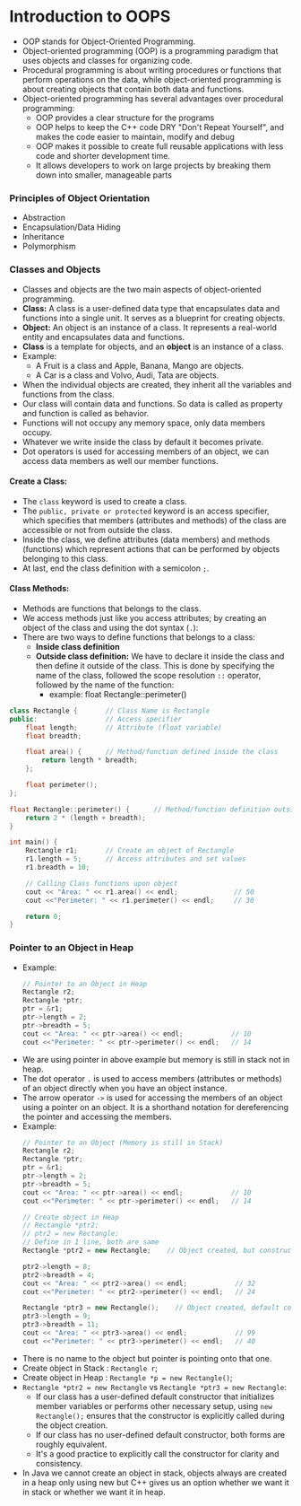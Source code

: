 # Introduction to OOPS

- OOP stands for Object-Oriented Programming.
- Object-oriented programming (OOP) is a programming paradigm that uses objects and classes for organizing code. 
- Procedural programming is about writing procedures or functions that perform operations on the data, while object-oriented programming is about creating objects that contain both data and functions.
- Object-oriented programming has several advantages over procedural programming:
    - OOP provides a clear structure for the programs
    - OOP helps to keep the C++ code DRY "Don't Repeat Yourself", and makes the code easier to maintain, modify and debug
    - OOP makes it possible to create full reusable applications with less code and shorter development time.
    - It allows developers to work on large projects by breaking them down into smaller, manageable parts

### Principles of Object Orientation

- Abstraction
- Encapsulation/Data Hiding
- Inheritance
- Polymorphism

### Classes and Objects

- Classes and objects are the two main aspects of object-oriented programming.
- **Class:** A class is a user-defined data type that encapsulates data and functions into a single unit. It serves as a blueprint for creating objects.
- **Object:** An object is an instance of a class. It represents a real-world entity and encapsulates data and functions.
- **Class** is a template for objects, and an **object** is an instance of a class.
- Example:
    - A Fruit is a class and Apple, Banana, Mango are objects.
    - A Car is a class and Volvo, Audi, Tata are objects.
- When the individual objects are created, they inherit all the variables and functions from the class.
- Our class will contain data and functions. So data is called as property and function is called as behavior.
- Functions will not occupy any memory space, only data members occupy.
- Whatever we write inside the class by default it becomes private.
- Dot operators is used for accessing members of an object, we can access data members as well our member functions.

#### Create a Class:
- The `class` keyword is used to create a class.
- The `public, private or protected` keyword is an access specifier, which specifies that members (attributes and methods) of the class are accessible or not from outside the class.
- Inside the class, we define attributes (data members) and methods (functions) which represent actions that can be performed by objects belonging to this class.
- At last, end the class definition with a semicolon `;`.
  
#### Class Methods:
- Methods are functions that belongs to the class.
-  We access methods just like you access attributes; by creating an object of the class and using the dot syntax (`.`):
- There are two ways to define functions that belongs to a class:
    - **Inside class definition**
    - **Outside class definition:** We have to declare it inside the class and then define it outside of the class. This is done by specifying the name of the class, followed the scope resolution `::` operator, followed by the name of the function:
        - example: float Rectangle::perimeter() 

```cpp
class Rectangle {       // Class Name is Rectangle
public:                 // Access specifier
    float length;       // Attribute (float variable)
    float breadth;

    float area() {      // Method/function defined inside the class
        return length * breadth;
    };

    float perimeter();
};

float Rectangle::perimeter() {      // Method/function definition outside the class
    return 2 * (length + breadth);
}

int main() {
    Rectangle r1;       // Create an object of Rectangle
    r1.length = 5;      // Access attributes and set values
    r1.breadth = 10;

    // Calling Class functions upon object
    cout << "Area: " << r1.area() << endl;              // 50
    cout <<"Perimeter: " << r1.perimeter() << endl;     // 30

    return 0;
}
```

### Pointer to an Object in Heap

- Example:
    ```cpp
    // Pointer to an Object in Heap
    Rectangle r2;
    Rectangle *ptr;
    ptr = &r1;
    ptr->length = 2;
    ptr->breadth = 5;
    cout << "Area: " << ptr->area() << endl;            // 10
    cout <<"Perimeter: " << ptr->perimeter() << endl;   // 14
    ```
- We are using pointer in above example but memory is still in stack not in heap.
- The dot operator `.` is used to access members (attributes or methods) of an object directly when you have an object instance.
- The arrow operator `->` is used for accessing the members of an object using a pointer on an object. It is a shorthand notation for dereferencing the pointer and accessing the members.
- Example:
    ```cpp
    // Pointer to an Object (Memory is still in Stack)
    Rectangle r2;
    Rectangle *ptr;
    ptr = &r1;
    ptr->length = 2;
    ptr->breadth = 5;
    cout << "Area: " << ptr->area() << endl;            // 10
    cout <<"Perimeter: " << ptr->perimeter() << endl;   // 14

    // Create object in Heap
    // Rectangle *ptr2;
    // ptr2 = new Rectangle;
    // Define in 1 line, both are same
    Rectangle *ptr2 = new Rectangle;    // Object created, but constructor not explicitly called 

    ptr2->length = 8;
    ptr2->breadth = 4;
    cout << "Area: " << ptr2->area() << endl;            // 32
    cout <<"Perimeter: " << ptr2->perimeter() << endl;   // 24

    Rectangle *ptr3 = new Rectangle();    // Object created, default constructor called explicitly
    ptr3->length = 9;
    ptr3->breadth = 11;
    cout << "Area: " << ptr3->area() << endl;            // 99
    cout <<"Perimeter: " << ptr3->perimeter() << endl;   // 40
    ```
- There is no name to the object but pointer is pointing onto that one.
- Create object in Stack : `Rectangle r`;
- Create object in Heap : `Rectangle *p = new Rectangle()`;
- `Rectangle *ptr2 = new Rectangle` vs `Rectangle *ptr3 = new Rectangle`:
    - If our class has a user-defined default constructor that initializes member variables or performs other necessary setup, using `new Rectangle();` ensures that the constructor is explicitly called during the object creation.
    - If our class has no user-defined default constructor, both forms are roughly equivalent.
    - It's a good practice to explicitly call the constructor for clarity and consistency.
- In Java we cannot create an object in stack, objects always are created in a heap only using new but C++ gives us an option whether we want it in stack or whether we want it in heap.